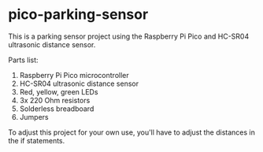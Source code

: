 # pico-parking-sensor
This is a parking sensor project using the Raspberry Pi Pico and HC-SR04 ultrasonic distance sensor.

Parts list:
1. Raspberry Pi Pico microcontroller
2. HC-SR04 ultrasonic distance sensor
3. Red, yellow, green LEDs
4. 3x 220 Ohm resistors
5. Solderless breadboard
6. Jumpers

To adjust this project for your own use, you'll have to adjust the distances in the if statements.
